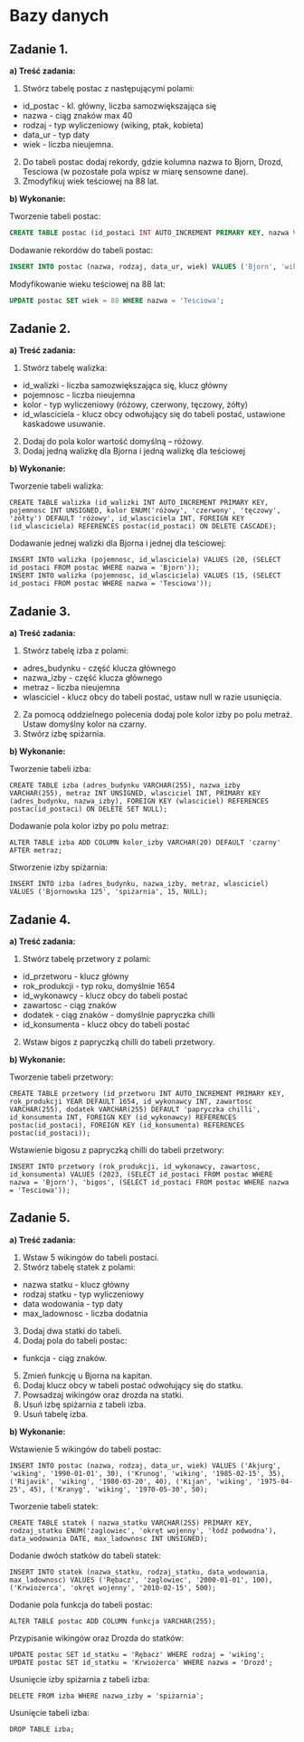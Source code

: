 # Bazy danych


##  Zadanie 1.
**a) Treść zadania:**
1) Stwórz tabelę postac z następującymi polami:
* id_postac - kl. główny, liczba samozwiększająca się
* nazwa - ciąg znaków max 40
* rodzaj - typ wyliczeniowy (wiking, ptak, kobieta)
* data_ur - typ daty
* wiek - liczba nieujemna.
2) Do tabeli postac dodaj rekordy, gdzie kolumna nazwa to Bjorn, Drozd, Tesciowa (w pozostałe
pola wpisz w miarę sensowne dane).
3) Zmodyfikuj wiek teściowej na 88 lat.
  
**b) Wykonanie:**

Tworzenie tabeli postac:
~~~sql
CREATE TABLE postac (id_postaci INT AUTO_INCREMENT PRIMARY KEY, nazwa VARCHAR(40), rodzaj ENUM('wiking', 'ptak', 'kobieta'), data_ur DATE, wiek INT UNSIGNED);
~~~
Dodawanie rekordów do tabeli postac:
~~~sql
INSERT INTO postac (nazwa, rodzaj, data_ur, wiek) VALUES ('Bjorn', 'wiking', '2000-01-01', 30), ('Drozd', 'ptak', '2010-05-15', 10), ('Tesciowa', 'kobieta', '1955-03-20', 70);
~~~
Modyfikowanie wieku teściowej na 88 lat:
~~~sql
UPDATE postac SET wiek = 88 WHERE nazwa = 'Tesciowa';
~~~
## Zadanie 2.
**a) Treść zadania:**
1) Stwórz tabelę walizka:
* id_walizki - liczba samozwiększająca się, klucz główny
* pojemnosc - liczba nieujemna
* kolor - typ wyliczeniowy (różowy, czerwony, tęczowy, żółty)
* id_wlasciciela - klucz obcy odwołujący się do tabeli postać, ustawione kaskadowe
usuwanie.
2) Dodaj do pola kolor wartość domyślną – różowy.
3) Dodaj jedną walizkę dla Bjorna i jedną walizkę dla teściowej

**b) Wykonanie:**

Tworzenie tabeli walizka:
~~~mysql
CREATE TABLE walizka (id_walizki INT AUTO_INCREMENT PRIMARY KEY, pojemnosc INT UNSIGNED, kolor ENUM('różowy', 'czerwony', 'tęczowy', 'żółty') DEFAULT 'różowy', id_wlasciciela INT, FOREIGN KEY (id_wlasciciela) REFERENCES postac(id_postaci) ON DELETE CASCADE);
~~~
Dodawanie jednej walizki dla Bjorna i jednej dla teściowej:
~~~mysql
INSERT INTO walizka (pojemnosc, id_wlasciciela) VALUES (20, (SELECT id_postaci FROM postac WHERE nazwa = 'Bjorn'));
INSERT INTO walizka (pojemnosc, id_wlasciciela) VALUES (15, (SELECT id_postaci FROM postac WHERE nazwa = 'Tesciowa'));
~~~
## Zadanie 3.
**a) Treść zadania:**
1. Stwórz tabelę izba z polami:
* adres_budynku - część klucza głównego
* nazwa_izby - część klucza głównego
* metraz - liczba nieujemna
* wlasciciel - klucz obcy do tabeli postać, ustaw null w razie usunięcia.
2. Za pomocą oddzielnego polecenia dodaj pole kolor izby po polu metraż. Ustaw domyślny kolor na czarny.
3. Stwórz izbę spiżarnia.

**b) Wykonanie:**

Tworzenie tabeli izba:
~~~mysql
CREATE TABLE izba (adres_budynku VARCHAR(255), nazwa_izby VARCHAR(255), metraz INT UNSIGNED, wlasciciel INT, PRIMARY KEY (adres_budynku, nazwa_izby), FOREIGN KEY (wlasciciel) REFERENCES postac(id_postaci) ON DELETE SET NULL);
~~~
Dodawanie pola kolor izby po polu metraz:
~~~mysql
ALTER TABLE izba ADD COLUMN kolor_izby VARCHAR(20) DEFAULT 'czarny' AFTER metraz;
~~~
Stworzenie izby spiżarnia:
~~~mysql
INSERT INTO izba (adres_budynku, nazwa_izby, metraz, wlasciciel) VALUES ('Bjornowska 125', 'spiżarnia', 15, NULL);
~~~
## Zadanie 4.
**a) Treść zadania:**
1. Stwórz tabelę przetwory z polami:
* id_przetworu - klucz główny
* rok_produkcji - typ roku, domyślnie 1654
* id_wykonawcy - klucz obcy do tabeli postać
* zawartosc - ciąg znaków
* dodatek - ciąg znaków - domyślnie papryczka chilli
* id_konsumenta - klucz obcy do tabeli postać
2. Wstaw bigos z papryczką chilli do tabeli przetwory.

**b) Wykonanie:**

Tworzenie tabeli przetwory:
~~~mysql
CREATE TABLE przetwory (id_przetworu INT AUTO_INCREMENT PRIMARY KEY, rok_produkcji YEAR DEFAULT 1654, id_wykonawcy INT, zawartosc VARCHAR(255), dodatek VARCHAR(255) DEFAULT 'papryczka chilli', id_konsumenta INT, FOREIGN KEY (id_wykonawcy) REFERENCES postac(id_postaci), FOREIGN KEY (id_konsumenta) REFERENCES postac(id_postaci));
~~~
Wstawienie bigosu z papryczką chilli do tabeli przetwory:
~~~mysql
INSERT INTO przetwory (rok_produkcji, id_wykonawcy, zawartosc, id_konsumenta) VALUES (2023, (SELECT id_postaci FROM postac WHERE nazwa = 'Bjorn'), 'bigos', (SELECT id_postaci FROM postac WHERE nazwa = 'Tesciowa'));
~~~
## Zadanie 5.
**a) Treść zadania:**
1. Wstaw 5 wikingów do tabeli postaci.
2. Stwórz tabelę statek z polami:
* nazwa statku - klucz główny
* rodzaj statku - typ wyliczeniowy
* data wodowania - typ daty
* max_ladownosc - liczba dodatnia
3. Dodaj dwa statki do tabeli.
4. Dodaj pola do tabeli postac:
* funkcja - ciąg znaków.
5. Zmień funkcję u Bjorna na kapitan.
6. Dodaj klucz obcy w tabeli postać odwołujący się do statku.
7. Powsadzaj wikingów oraz drozda na statki.
8. Usuń izbę spiżarnia z tabeli izba.
9. Usuń tabelę izba.

**b) Wykonanie:**

Wstawienie 5 wikingów do tabeli postac:
~~~mysql
INSERT INTO postac (nazwa, rodzaj, data_ur, wiek) VALUES ('Akjurg', 'wiking', '1990-01-01', 30), ('Krunog', 'wiking', '1985-02-15', 35), ('Rijavik', 'wiking', '1980-03-20', 40), ('Kijan', 'wiking', '1975-04-25', 45), ('Kranyg', 'wiking', '1970-05-30', 50);
~~~
Tworzenie tabeli statek:
~~~mysql
CREATE TABLE statek ( nazwa_statku VARCHAR(255) PRIMARY KEY, rodzaj_statku ENUM('żaglowiec', 'okręt wojenny', 'łódź podwodna'), data_wodowania DATE, max_ladownosc INT UNSIGNED);
~~~
Dodanie dwóch statków do tabeli statek:
~~~mysql
INSERT INTO statek (nazwa_statku, rodzaj_statku, data_wodowania, max_ladownosc) VALUES ('Rębacz', 'żaglowiec', '2000-01-01', 100), ('Krwiożerca', 'okręt wojenny', '2010-02-15', 500);
~~~
Dodanie pola funkcja do tabeli postac:
~~~mysql
ALTER TABLE postac ADD COLUMN funkcja VARCHAR(255);
~~~
Przypisanie wikingów oraz Drozda do statków:
~~~mysql
UPDATE postac SET id_statku = 'Rębacz' WHERE rodzaj = 'wiking';
UPDATE postac SET id_statku = 'Krwiożerca' WHERE nazwa = 'Drozd';
~~~
Usunięcie izby spiżarnia z tabeli izba:
~~~mysql
DELETE FROM izba WHERE nazwa_izby = 'spiżarnia';
~~~
Usunięcie tabeli izba:
~~~mysql
DROP TABLE izba;
~~~
